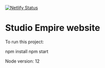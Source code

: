 [![Netlify Status](https://api.netlify.com/api/v1/badges/aea0bb9e-1590-460f-b386-52ca022d694e/deploy-status)](https://app.netlify.com/sites/studio-empire/deploys)

# Studio Empire website

To run this project:

npm install
npm start

Node version: 12
